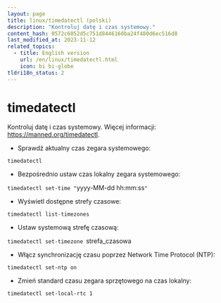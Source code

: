 ```yaml
---
layout: page
title: linux/timedatectl (polski)
description: "Kontroluj datę i czas systemowy."
content_hash: 0572c6052d5c751d8446160ba24f480d6ec516d8
last_modified_at: 2023-11-12
related_topics:
  - title: English version
    url: /en/linux/timedatectl.html
    icon: bi bi-globe
tldri18n_status: 2
---
```

# timedatectl

Kontroluj datę i czas systemowy.
Więcej informacji: <https://manned.org/timedatectl>.

- Sprawdź aktualny czas zegara systemowego:

`timedatectl`

- Bezpośrednio ustaw czas lokalny zegara systemowego:

`timedatectl set-time "`<span class="tldr-var badge badge-pill bg-dark-lm bg-white-dm text-white-lm text-dark-dm font-weight-bold">yyyy-MM-dd hh:mm:ss</span>`"`

- Wyświetl dostępne strefy czasowe:

`timedatectl list-timezones`

- Ustaw systemową strefę czasową:

`timedatectl set-timezone `<span class="tldr-var badge badge-pill bg-dark-lm bg-white-dm text-white-lm text-dark-dm font-weight-bold">strefa_czasowa</span>

- Włącz synchronizację czasu poprzez Network Time Protocol (NTP):

`timedatectl set-ntp on`

- Zmień standard czasu zegara sprzętowego na czas lokalny:

`timedatectl set-local-rtc 1`
